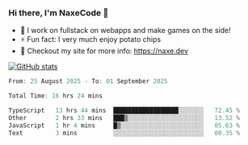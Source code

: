 ### Hi there, I'm NaxeCode 👋
- 🔭 I work on fullstack on webapps and make games on the side!
- ⚡ Fun fact: I very much enjoy potato chips
- 🔋 Checkout my site for more info: https://naxe.dev

[![GitHub stats](https://github-readme-stats.vercel.app/api?username=naxecode&theme=onedark)](https://naxe.dev)

<!--START_SECTION:waka-->

```csharp
From: 25 August 2025 - To: 01 September 2025

Total Time: 16 hrs 24 mins

TypeScript   13 hrs 44 mins  ██████████████████░░░░░░░   72.45 %
Other        2 hrs 33 mins   ███▒░░░░░░░░░░░░░░░░░░░░░   13.52 %
JavaScript   1 hr 4 mins     █▒░░░░░░░░░░░░░░░░░░░░░░░   05.63 %
Text         3 mins          ░░░░░░░░░░░░░░░░░░░░░░░░░   00.35 %
```

<!--END_SECTION:waka-->



<!--
**NaxeCode/NaxeCode** is a ✨ _special_ ✨ repository because its `README.md` (this file) appears on your GitHub profile.

Here are some ideas to get you started:

- 🔭 I’m currently working on Web apps for indie games!
- 🌱 I’m currently mastering C#
- 👯 I’m looking to collaborate on ...
- 🤔 I’m looking for help with ...
- 💬 Ask me about ...
- 📫 How to reach me: ...
- 😄 Pronouns: ...
- ⚡ Fun fact: I love chips
-->
